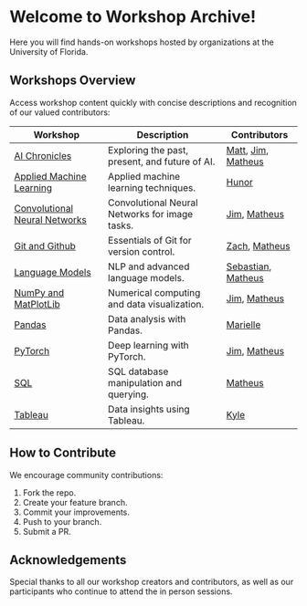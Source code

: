 # Welcome to Workshop Archive!
Here you will find hands-on workshops hosted by organizations at the University of Florida.

## Workshops Overview
Access workshop content quickly with concise descriptions and recognition of our valued contributors:

| Workshop | Description | Contributors |
|----------|-------------|--------------|
| [AI Chronicles](./Workshops/AI_Chronicles/) | Exploring the past, present, and future of AI. | [Matt](https://github.com/matthewdeguzman), [Jim](https://github.com/yimothysu), [Matheus](https://github.com/matheusmaldaner) |
| [Applied Machine Learning](./Workshops/Applied_ML/) | Applied machine learning techniques. | [Hunor](https://github.com/umm-sure) |
| [Convolutional Neural Networks](./Workshops/CNNS/) | Convolutional Neural Networks for image tasks. | [Jim](https://github.com/yimothysu), [Matheus](https://github.com/matheusmaldaner) |
| [Git and Github](./Workshops/Git/) | Essentials of Git for version control. | [Zach](https://github.com/zhracho), [Matheus](https://github.com/matheusmaldaner) |
| [Language Models](./Workshops/LanguageModels/) | NLP and advanced language models. | [Sebastian](https://github.com/CakeCrusher), [Matheus](https://github.com/matheusmaldaner) |
| [NumPy and MatPlotLib](./Workshops/NumPy%20%26%20MatPlotLib/) | Numerical computing and data visualization. | [Jim](https://github.com/yimothysu), [Matheus](https://github.com/matheusmaldaner) |
| [Pandas](./Workshops/Pandas/) | Data analysis with Pandas. | [Marielle](https://github.com/marielledoenges) |
| [PyTorch](./Workshops/PyTorch/) | Deep learning with PyTorch. | [Jim](https://github.com/yimothysu), [Matheus](https://github.com/matheusmaldaner) |
| [SQL](./Workshops/SQL/) | SQL database manipulation and querying. | [Matheus](https://github.com/matheusmaldaner) |
| [Tableau](./Workshops/Tableau/) | Data insights using Tableau. | [Kyle](https://github.com/kylwein) |


## How to Contribute
We encourage community contributions:
1. Fork the repo.
2. Create your feature branch.
3. Commit your improvements.
4. Push to your branch.
5. Submit a PR.

## Acknowledgements
Special thanks to all our workshop creators and contributors, as well as our participants who continue to attend the in person sessions.
